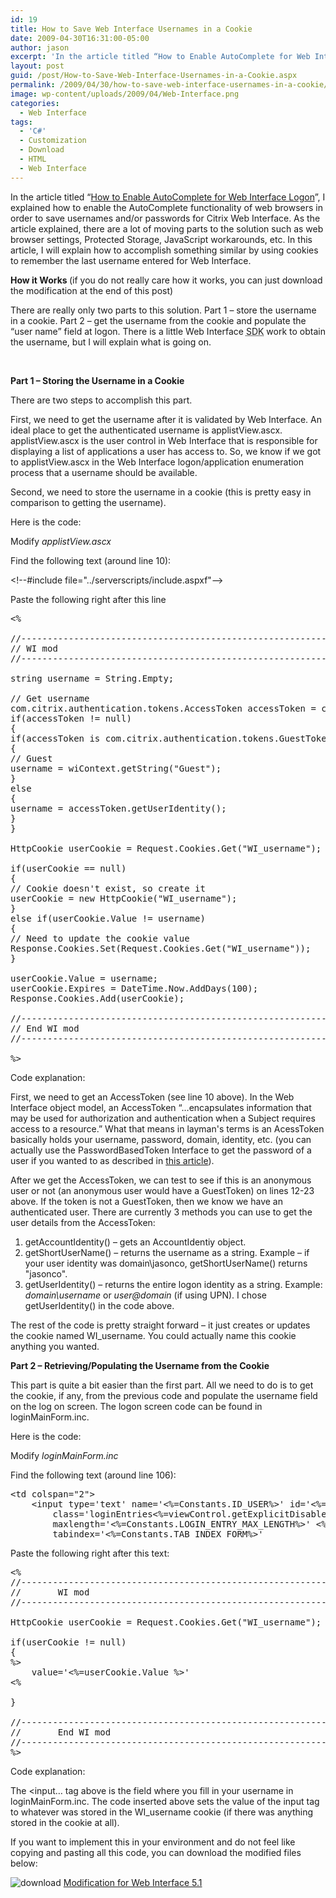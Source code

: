 ```yaml
---
id: 19
title: How to Save Web Interface Usernames in a Cookie
date: 2009-04-30T16:31:00-05:00
author: jason
excerpt: 'In the article titled “How to Enable AutoComplete for Web Interface Logon”, I explained how to enable the AutoComplete functionality of web browsers in order to save usernames and/or passwords for Citrix Web Interface.  As the article explained, there are a lot of moving parts to the solution such as web browser settings, Protected Storage, JavaScript workarounds, etc.  In this article, I will explain how to accomplish something similar by using cookies to remember the last username entered for Web Interface.'
layout: post
guid: /post/How-to-Save-Web-Interface-Usernames-in-a-Cookie.aspx
permalink: /2009/04/30/how-to-save-web-interface-usernames-in-a-cookie/
image: wp-content/uploads/2009/04/Web-Interface.png
categories:
  - Web Interface
tags:
  - 'C#'
  - Customization
  - Download
  - HTML
  - Web Interface
---
```

In the article titled “<a href="http://www.jasonconger.com/post/How-to-Enable-AutoComplete-for-Web-Interface-Logon.aspx">How to Enable AutoComplete for Web Interface Logon</a>”, I explained how to enable the AutoComplete functionality of web browsers in order to save usernames and/or passwords for Citrix Web Interface. As the article explained, there are a lot of moving parts to the solution such as web browser settings, Protected Storage, JavaScript workarounds, etc. In this article, I will explain how to accomplish something similar by using cookies to remember the last username entered for Web Interface.

<strong>How it Works </strong>(if you do not really care how it works, you can just download the modification at the end of this post)

There are really only two parts to this solution. Part 1 – store the username in a cookie. Part 2 – get the username from the cookie and populate the “user name” field at logon. There is a little Web Interface <acronym title="Software Development Kit">SDK</acronym> work to obtain the username, but I will explain what is going on.

&nbsp;

<strong>Part 1 – Storing the Username in a Cookie</strong>

There are two steps to accomplish this part.

First, we need to get the username after it is validated by Web Interface. An ideal place to get the authenticated username is applistView.ascx. applistView.ascx is the user control in Web Interface that is responsible for displaying a list of applications a user has access to. So, we know if we got to applistView.ascx in the Web Interface logon/application enumeration process that a username should be available.

Second, we need to store the username in a cookie (this is pretty easy in comparison to getting the username).

Here is the code:

Modify <em>applistView.ascx</em>

Find the following text (around line 10):

&lt;!--#include file="../serverscripts/include.aspxf"--&gt;

Paste the following right after this line
<pre class="brush: c-sharp;">
<%

//----------------------------------------------------------------
// WI mod
//----------------------------------------------------------------

string username = String.Empty;

// Get username
com.citrix.authentication.tokens.AccessToken accessToken = com.citrix.wi.pageutils.Authentication.authGetPrimaryAccessToken(wiContext.getWebAbstraction());
if(accessToken != null)
{
if(accessToken is com.citrix.authentication.tokens.GuestToken)
{
// Guest
username = wiContext.getString("Guest");
}
else
{
username = accessToken.getUserIdentity();
}
}

HttpCookie userCookie = Request.Cookies.Get("WI_username");

if(userCookie == null)
{
// Cookie doesn't exist, so create it
userCookie = new HttpCookie("WI_username");
}
else if(userCookie.Value != username)
{
// Need to update the cookie value
Response.Cookies.Set(Request.Cookies.Get("WI_username"));
}

userCookie.Value = username;
userCookie.Expires = DateTime.Now.AddDays(100);
Response.Cookies.Add(userCookie);

//----------------------------------------------------------------
// End WI mod
//----------------------------------------------------------------

%>
</pre>
Code explanation:

First, we need to get an AccessToken (see line 10 above). In the Web Interface object model, an AccessToken “…encapsulates information that may be used for authorization and authentication when a Subject requires access to a resource.” What that means in layman's terms is an AcessToken basically holds your username, password, domain, identity, etc. (you can actually use the PasswordBasedToken Interface to get the password of a user if you wanted to as described in <a href="http://www.jasonconger.com/post/How-to-get-the-Username-AND-Password-of-a-user-in-Citrix-Web-Interface-40.aspx">this article</a>).

After we get the AccessToken, we can test to see if this is an anonymous user or not (an anonymous user would have a GuestToken) on lines 12-23 above. If the token is not a GuestToken, then we know we have an authenticated user. There are currently 3 methods you can use to get the user details from the AccessToken:
<ol>
	<li>getAccountIdentity() – gets an AccountIdentiy object.</li>
	<li>getShortUserName() – returns the username as a string. Example – if your user identity was domain\jasonco, getShortUserName() returns "jasonco".</li>
	<li>getUserIdentity() – returns the entire logon identity as a string. Example: <em>domain\username</em> or <em>user@domain</em> (if using UPN). I chose getUserIdentity() in the code above.</li>
</ol>
The rest of the code is pretty straight forward – it just creates or updates the cookie named WI_username. You could actually name this cookie anything you wanted.

<strong>Part 2 – Retrieving/Populating the Username from the Cookie</strong>

This part is quite a bit easier than the first part. All we need to do is to get the cookie, if any, from the previous code and populate the username field on the log on screen. The logon screen code can be found in loginMainForm.inc.

Here is the code:

Modify <em>loginMainForm.inc</em>

Find the following text (around line 106):
<pre class="brush: xml">&lt;td colspan="2"&gt;
    &lt;input type='text' name='&lt;%=Constants.ID_USER%&gt;' id='&lt;%=Constants.ID_USER%&gt;'
        class='loginEntries&lt;%=viewControl.getExplicitDisabled()?" loginEntriesDisabled":""%&gt;'
        maxlength='&lt;%=Constants.LOGIN_ENTRY_MAX_LENGTH%&gt;' &lt;%=viewControl.getExplicitDisabledStr()%&gt;
        tabindex='&lt;%=Constants.TAB_INDEX_FORM%&gt;'</pre>
Paste the following right after this text:
<pre class="brush: c-sharp">&lt;%
//----------------------------------------------------------------
//       WI mod
//----------------------------------------------------------------

HttpCookie userCookie = Request.Cookies.Get("WI_username");

if(userCookie != null)
{
%&gt;
    value='&lt;%=userCookie.Value %&gt;'
&lt;%

}

//----------------------------------------------------------------
//       End WI mod
//----------------------------------------------------------------
%&gt;</pre>
Code explanation:

The &lt;input… tag above is the field where you fill in your username in loginMainForm.inc. The code inserted above sets the value of the input tag to whatever was stored in the WI_username cookie (if there was anything stored in the cookie at all).

If you want to implement this in your environment and do not feel like copying and pasting all this code, you can download the modified files below:

<img src="http://www.jasonconger.com/images/zip_small.gif" alt="download" align="absBottom" /> <a href="http://www.jasonconger.com/downloads/2009/5/WI51_Cookie_Mod.zip">Modification for Web Interface 5.1</a>